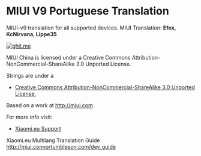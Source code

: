 # MIUI V9 Portuguese Translation

MIUI-v9 translation for all supported devices. MIUI Translation: **Efex, KcNirvana, Lippe35**

[![ghit.me](https://ghit.me/badge.svg?repo=KcNirvana/MA-XML-9.0-PORTUGUESE)](https://ghit.me/repo/KcNirvana/MA-XML-9.0-PORTUGUESE)

MIUI China is licensed under a Creative Commons Attribution-NonCommercial-ShareAlike 3.0 Unported License.

Strings are under a 
- [Creative Commons Attribution-NonCommercial-ShareAlike 3.0 Unported License.](http://creativecommons.org/licenses/by-nc-sa/3.0/)

Based on a work at http://miui.com

For more info visit:
- [Xiaomi.eu Support](http://xiaomi.eu) 

Xiaomi.eu Multilang Translation Guide http://miui.connortumbleson.com/dev_guide